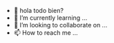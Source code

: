 - 👋 hola todo bien? 
- 🌱 I’m currently learning ...
- 💞️ I’m looking to collaborate on ...
- 📫 How to reach me ...

<!---
alex31xd/alex31xd is a ✨ special ✨ repository because its `README.md` (this file) appears on your GitHub profile.
You can click the Preview link to take a look at your changes.
--->
